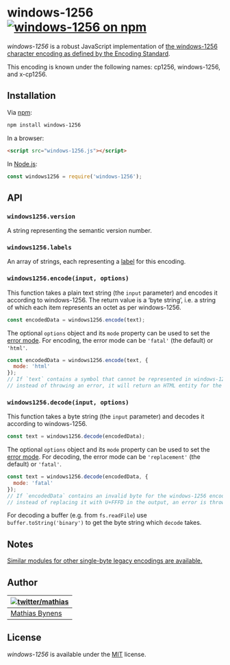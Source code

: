 # windows-1256 [![windows-1256 on npm](https://img.shields.io/npm/v/windows-1256)](https://www.npmjs.com/package/windows-1256)

_windows-1256_ is a robust JavaScript implementation of [the windows-1256 character encoding as defined by the Encoding Standard](https://encoding.spec.whatwg.org/#windows-1256).

This encoding is known under the following names: cp1256, windows-1256, and x-cp1256.

## Installation

Via [npm](https://www.npmjs.com/):

```bash
npm install windows-1256
```

In a browser:

```html
<script src="windows-1256.js"></script>
```

In [Node.js](https://nodejs.org/):

```js
const windows1256 = require('windows-1256');
```

## API

### `windows1256.version`

A string representing the semantic version number.

### `windows1256.labels`

An array of strings, each representing a [label](https://encoding.spec.whatwg.org/#label) for this encoding.

### `windows1256.encode(input, options)`

This function takes a plain text string (the `input` parameter) and encodes it according to windows-1256. The return value is a ‘byte string’, i.e. a string of which each item represents an octet as per windows-1256.

```js
const encodedData = windows1256.encode(text);
```

The optional `options` object and its `mode` property can be used to set the [error mode](https://encoding.spec.whatwg.org/#error-mode). For encoding, the error mode can be `'fatal'` (the default) or `'html'`.

```js
const encodedData = windows1256.encode(text, {
  mode: 'html'
});
// If `text` contains a symbol that cannot be represented in windows-1256,
// instead of throwing an error, it will return an HTML entity for the symbol.
```

### `windows1256.decode(input, options)`

This function takes a byte string (the `input` parameter) and decodes it according to windows-1256.

```js
const text = windows1256.decode(encodedData);
```

The optional `options` object and its `mode` property can be used to set the [error mode](https://encoding.spec.whatwg.org/#error-mode). For decoding, the error mode can be `'replacement'` (the default) or `'fatal'`.

```js
const text = windows1256.decode(encodedData, {
  mode: 'fatal'
});
// If `encodedData` contains an invalid byte for the windows-1256 encoding,
// instead of replacing it with U+FFFD in the output, an error is thrown.
```

For decoding a buffer (e.g. from `fs.readFile`) use `buffer.toString('binary')` to get the byte string which `decode` takes.

## Notes

[Similar modules for other single-byte legacy encodings are available.](https://www.npmjs.com/browse/keyword/legacy-encoding)

## Author

| [![twitter/mathias](https://gravatar.com/avatar/24e08a9ea84deb17ae121074d0f17125?s=70)](https://twitter.com/mathias "Follow @mathias on Twitter") |
|---|
| [Mathias Bynens](https://mathiasbynens.be/) |

## License

_windows-1256_ is available under the [MIT](https://mths.be/mit) license.

